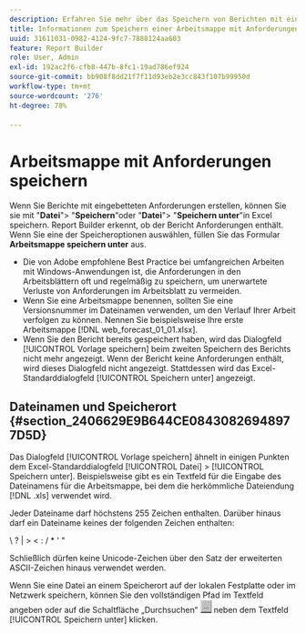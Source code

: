 ```yaml
---
description: Erfahren Sie mehr über das Speichern von Berichten mit eingebetteten Anforderungen.
title: Informationen zum Speichern einer Arbeitsmappe mit Anforderungen
uuid: 31611031-0982-4124-9fc7-7888124aa603
feature: Report Builder
role: User, Admin
exl-id: 192ac2f6-cfb8-447b-8fc1-19ad786ef924
source-git-commit: bb908f8dd21f7f11d93eb2e3cc843f107b99950d
workflow-type: tm+mt
source-wordcount: '276'
ht-degree: 78%

---
```


# Arbeitsmappe mit Anforderungen speichern

Wenn Sie Berichte mit eingebetteten Anforderungen erstellen, können Sie sie mit &quot;**Datei**&quot;> &quot;**Speichern**&quot;oder &quot;**Datei**&quot;> &quot;**Speichern unter**&quot;in Excel speichern. Report Builder erkennt, ob der Bericht Anforderungen enthält. Wenn Sie eine der Speicheroptionen auswählen, füllen Sie das Formular **Arbeitsmappe speichern unter** aus.

* Die von Adobe empfohlene Best Practice bei umfangreichen Arbeiten mit Windows-Anwendungen ist, die Anforderungen in den Arbeitsblättern oft und regelmäßig zu speichern, um unerwartete Verluste von Anforderungen im Arbeitsblatt zu vermeiden.
* Wenn Sie eine Arbeitsmappe benennen, sollten Sie eine Versionsnummer im Dateinamen verwenden, um den Verlauf Ihrer Arbeit verfolgen zu können. Nennen Sie beispielsweise Ihre erste Arbeitsmappe [!DNL web_forecast_01_01.xlsx].
* Wenn Sie den Bericht bereits gespeichert haben, wird das Dialogfeld [!UICONTROL Vorlage speichern] beim zweiten Speichern des Berichts nicht mehr angezeigt. Wenn der Bericht keine Anforderungen enthält, wird dieses Dialogfeld nicht angezeigt. Stattdessen wird das Excel-Standarddialogfeld [!UICONTROL Speichern unter] angezeigt.

## Dateinamen und Speicherort {#section_2406629E9B644CE08430826948977D5D}

Das Dialogfeld [!UICONTROL Vorlage speichern] ähnelt in einigen Punkten dem Excel-Standarddialogfeld [!UICONTROL Datei] > [!UICONTROL Speichern unter]. Beispielsweise gibt es ein Textfeld für die Eingabe des Dateinamens für die Arbeitsmappe, bei dem die herkömmliche Dateiendung [!DNL .xls] verwendet wird.

Jeder Dateiname darf höchstens 255 Zeichen enthalten. Darüber hinaus darf ein Dateiname keines der folgenden Zeichen enthalten:

\ ? | > &lt; : / &#42; &#39; &quot;

Schließlich dürfen keine Unicode-Zeichen über den Satz der erweiterten ASCII-Zeichen hinaus verwendet werden.

Wenn Sie eine Datei an einem Speicherort auf der lokalen Festplatte oder im Netzwerk speichern, können Sie den vollständigen Pfad im Textfeld angeben oder auf die Schaltfläche „Durchsuchen“ ![browse_button.gif](assets/browse_button.gif) neben dem Textfeld [!UICONTROL Speichern unter] klicken.
